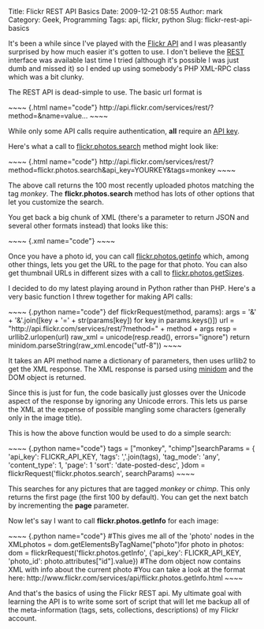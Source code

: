 Title: Flickr REST API Basics
Date: 2009-12-21 08:55
Author: mark
Category: Geek, Programming
Tags: api, flickr, python
Slug: flickr-rest-api-basics

It's been a while since I've played with the [Flickr API][] and I was
pleasantly surprised by how much easier it's gotten to use. I don't
believe the [REST][] interface was available last time I tried (although
it's possible I was just dumb and missed it) so I ended up using
somebody's PHP XML-RPC class which was a bit clunky.

The REST API is dead-simple to use. The basic url format is

<p>
~~~~ {.html name="code"}
  http://api.flickr.com/services/rest/?method=<method-name>&name=value...
~~~~

</p>

While only some API calls require authentication, **all** require an
[API key][].

Here's what a call to [flickr.photos.search][] method might look like:

<p>
~~~~ {.html name="code"}
  http://api.flickr.com/services/rest/?method=flickr.photos.search&api_key=YOURKEY&tags=monkey
~~~~

</p>

The above call returns the 100 most recently uploaded photos matching
the tag *monkey*. The **flickr.photos.search** method has lots of other
options that let you customize the search.

You get back a big chunk of XML (there's a parameter to return JSON and
several other formats instead) that looks like this:

<p>
~~~~ {.xml name="code"}
<rsp stat="ok">    <photos page="1" pages="3410" perpage="100" total="340901">        <photo id="4195976808" owner="40592053@N02" secret="7605f0aa9f" server="2698" farm="3" title="373" ispublic="1" isfriend="0" isfamily="0"/>        <photo id="4195224913" owner="32143071@N00" secret="199a3c18cb" server="2650" farm="3" title="Q & Milk II" ispublic="1" isfriend="0" isfamily="0"/>    </photos></rsp>
~~~~

</p>

Once you have a photo id, you can call [flickr.photos.getinfo][] which,
among other things, lets you get the URL to the page for that photo. You
can also get thumbnail URLs in different sizes with a call to
[flickr.photos.getSizes][].

I decided to do my latest playing around in Python rather than PHP.
Here's a very basic function I threw together for making API calls:

<p>
~~~~ {.python name="code"}
def flickrRequest(method, params):    args = '&' + '&'.join([key + '=' + str(params[key]) for key in params.keys()])    url = "http://api.flickr.com/services/rest/?method=" + method + args    resp = urllib2.urlopen(url)    raw_xml = unicode(resp.read(), errors="ignore")    return minidom.parseString(raw_xml.encode("utf-8"))
~~~~

</p>

It takes an API method name a dictionary of parameters, then uses
urllib2 to get the XML response. The XML response is parsed using
[minidom][] and the DOM object is returned.

Since this is just for fun, the code basically just glosses over the
Unicode aspect of the response by ignoring any Unicode errors. This lets
us parse the XML at the expense of possible mangling some characters
(generally only in the image title).

This is how the above function would be used to do a simple search:

<p>
~~~~ {.python name="code"}
tags = ["monkey", "chimp"]searchParams = {                    'api_key': FLICKR_API_KEY,                    'tags': ','.join(tags),                    'tag_mode': 'any',                    'content_type': 1,                    'page': 1                    'sort': 'date-posted-desc',                    }dom = flickrRequest('flickr.photos.search', searchParams)
~~~~

</p>

This searches for any pictures that are tagged *monkey* or *chimp*. This
only returns the first page (the first 100 by default). You can get the
next batch by incrementing the **page** parameter.

Now let's say I want to call **flickr.photos.getInfo** for each image:

<p>
~~~~ {.python name="code"}
#This gives me all of the 'photo' nodes in the XMLphotos = dom.getElementsByTagName("photo")for photo in photos:  dom = flickrRequest('flickr.photos.getInfo', {'api_key': FLICKR_API_KEY, 'photo_id': photo.attributes["id"].value})  #The dom object now contains XML with info about the current photo  #You can take a look at the format here:  http://www.flickr.com/services/api/flickr.photos.getInfo.html
~~~~

</p>

And that's the basics of using the Flickr REST api. My ultimate goal
with learning the API is to write some sort of script that will let me
backup all of the meta-information (tags, sets, collections,
descriptions) of my Flickr account.

  [Flickr API]: http://www.flickr.com/services/api/
  [REST]: http://www.flickr.com/services/api/request.rest.html
  [API key]: http://www.flickr.com/services/api/misc.api_keys.html
  [flickr.photos.search]: http://www.flickr.com/services/api/flickr.photos.search.html
  [flickr.photos.getinfo]: http://www.flickr.com/services/api/flickr.photos.getInfo.html
  [flickr.photos.getSizes]: http://www.flickr.com/services/api/flickr.photos.getSizes.html
  [minidom]: http://docs.python.org/library/xml.dom.minidom.html
